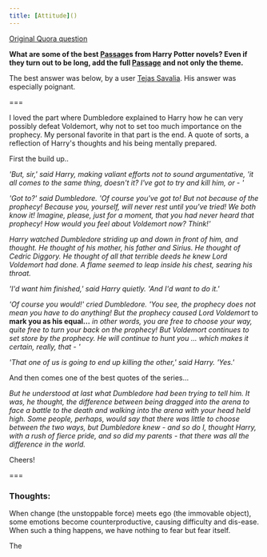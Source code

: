 ```yaml
---
title: [Attitude]()
---
```


[Original Quora question](https://www.quora.com/What-are-some-of-the-best-[Passage](../../dependency.md)s-from-Harry-Potter-novels-Even-if-they-turn-out-to-be-long-add-the-full-[Passage](../../dependency.md)-and-not-only-the-theme)

**What are some of the best [Passage](../../dependency.md)s from Harry Potter novels? Even if they turn out to be long, add the full [Passage](../../dependency.md) and not only the theme.**

The best answer was below, by a user [Tejas Savalia](https://www.quora.com/profile/Tejas-Savalia). His answer was especially poignant.

===

I loved the part where Dumbledore explained to Harry how he can very possibly defeat Voldemort, why not to set too much importance on the prophecy. My personal favorite in that part is the end. A quote of sorts, a reflection of Harry's thoughts and his being mentally prepared.

First the build up..

_'But, sir,' said Harry, making valiant efforts not to sound argumentative, 'it all comes to the same thing, doesn't it? I've got to try and kill him, or - '_

_'Got to?' said Dumbledore. 'Of course you've got to! But not because of the prophecy! Because you, yourself, will never rest until you've tried! We both know it! Imagine, please, just for a moment, that you had never heard that prophecy! How would you feel about Voldemort now? Think!'_

_Harry watched Dumbledore striding up and down in front of him, and thought. He thought of his mother, his father and Sirius. He thought of Cedric Diggory. He thought of all that terrible deeds he knew Lord Voldemort had done. A flame seemed to leap inside his chest, searing his throat._

_'I'd want him finished,' said Harry quietly. 'And I'd want to do it.'_

_'Of course you would!' cried Dumbledore. 'You see, the prophecy does not mean you have to do anything! But the prophecy caused Lord Voldemort_ to **mark you as his equal...** _in other words, you are free to choose your way, quite free to turn your back on the prophecy! But Voldemort continues to set store by the prophecy. He will continue to hunt you ... which makes it certain, really, that - '_

_'That one of us is going to end up killing the other,' said Harry. 'Yes.'_

And then comes one of the best quotes of the series...

_But he understood at last what Dumbledore had been trying to tell him. It was, he thought, the difference between being dragged into the arena to face a battle to the death and walking into the arena with your head held high. Some people, perhaps, would say that there was little to choose between the two ways, but Dumbledore knew - and so do I, thought Harry, with a rush of fierce pride, and so did my parents - that there was all the difference in the world._

Cheers!

===

### Thoughts:

When change (the unstoppable force) meets ego (the immovable object), some emotions become counterproductive, causing difficulty and dis-ease. When such a thing happens, we have nothing to fear but fear itself.

The
